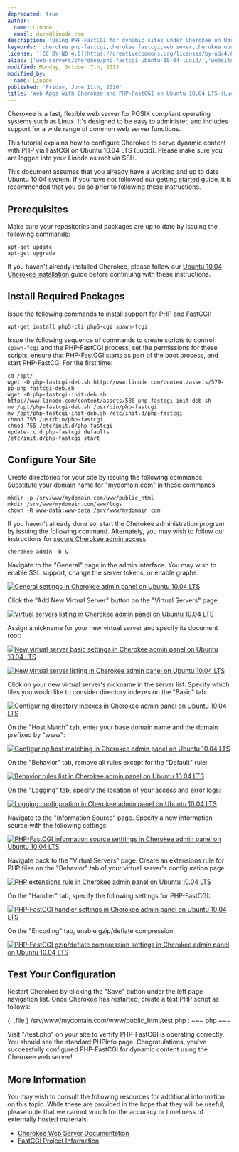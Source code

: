 ```yaml
---
deprecated: true
author:
  name: Linode
  email: docs@linode.com
description: 'Using PHP-FastCGI for dynamic sites under Cherokee on Ubuntu 10.04 LTS (Lucid)'
keywords: 'cherokee php-fastcgi,cherokee fastcgi,web sever,cherokee ubuntu 10.04,cherokee ubuntu lucid,ubuntu lucid'
license: '[CC BY-ND 4.0](https://creativecommons.org/licenses/by-nd/4.0)'
alias: ['web-servers/cherokee/php-fastcgi-ubuntu-10-04-lucid/','websites/cherokee/web-apps-with-cherokee-and-phpfastcgi-on-ubuntu-10-04-lts-lucid/']
modified: Monday, October 7th, 2013
modified_by:
  name: Linode
published: 'Friday, June 11th, 2010'
title: 'Web Apps with Cherokee and PHP-FastCGI on Ubuntu 10.04 LTS (Lucid)'
---
```




Cherokee is a fast, flexible web server for POSIX compliant operating systems such as Linux. It's designed to be easy to administer, and includes support for a wide range of common web server functions.

This tutorial explains how to configure Cherokee to serve dynamic content with PHP via FastCGI on Ubuntu 10.04 LTS (Lucid). Please make sure you are logged into your Linode as root via SSH.

This document assumes that you already have a working and up to date Ubuntu 10.04 system. If you have not followed our [getting started](/content/getting-started/) guide, it is recommended that you do so prior to following these instructions.

Prerequisites
-------------

Make sure your repositories and packages are up to date by issuing the following commands:

    apt-get update
    apt-get upgrade

If you haven't already installed Cherokee, please follow our [Ubuntu 10.04 Cherokee installation](/content/web-servers/cherokee/installing-cherokee-ubuntu-10-04-lucid) guide before continuing with these instructions.

Install Required Packages
-------------------------

Issue the following commands to install support for PHP and FastCGI:

    apt-get install php5-cli php5-cgi spawn-fcgi

Issue the following sequence of commands to create scripts to control `spawn-fcgi` and the PHP-FastCGI process, set the permissions for these scripts, ensure that PHP-FastCGI starts as part of the boot process, and start PHP-FastCGI For the first time:

    cd /opt/
    wget -O php-fastcgi-deb.sh http://www.linode.com/content/assets/579-pp-php-fastcgi-deb.sh
    wget -O php-fastcgi-init-deb.sh http://www.linode.com/content/assets/580-php-fastcgi-init-deb.sh
    mv /opt/php-fastcgi-deb.sh /usr/bin/php-fastcgi
    mv /opt/php-fastcgi-init-deb.sh /etc/init.d/php-fastcgi
    chmod 755 /usr/bin/php-fastcgi
    chmod 755 /etc/init.d/php-fastcgi
    update-rc.d php-fastcgi defaults
    /etc/init.d/php-fastcgi start

Configure Your Site
-------------------

Create directories for your site by issuing the following commands. Substitute your domain name for "mydomain.com" in these commands.

    mkdir -p /srv/www/mydomain.com/www/public_html
    mkdir /srv/www/mydomain.com/www/logs
    chown -R www-data:www-data /srv/www/mydomain.com

If you haven't already done so, start the Cherokee administration program by issuing the following command. Alternately, you may wish to follow our instructions for [secure Cherokee admin access](/content/web-servers/cherokee/websites-with-the-cherokee-web-server-on-ubuntu-10-04-lts-lucid/#secure-admin-panel-access).

    cherokee-admin -b &

Navigate to the "General" page in the admin interface. You may wish to enable SSL support, change the server tokens, or enable graphs.

[![General settings in Cherokee admin panel on Ubuntu 10.04 LTS](/content/assets/239-00-cherokee-ubuntu-10-04-general-settings.png)](/content/assets/239-00-cherokee-ubuntu-10-04-general-settings.png)

Click the "Add New Virtual Server" button on the "Virtual Servers" page.

[![Virtual servers listing in Cherokee admin panel on Ubuntu 10.04 LTS](/content/assets/240-01-cherokee-ubuntu-10-04-virtual-servers.png)](/content/assets/240-01-cherokee-ubuntu-10-04-virtual-servers.png)

Assign a nickname for your new virtual server and specify its document root:

[![New virtual server basic settings in Cherokee admin panel on Ubuntu 10.04 LTS](/content/assets/241-02-cherokee-ubuntu-10-04-new-virtual-server.png)](/content/assets/241-02-cherokee-ubuntu-10-04-new-virtual-server.png)

[![New virtual server listing in Cherokee admin panel on Ubuntu 10.04 LTS](/content/assets/242-03-cherokee-ubuntu-10-04-virtual-servers.png)](/content/assets/242-03-cherokee-ubuntu-10-04-virtual-servers.png)

Click on your new virtual server's nickname in the server list. Specify which files you would like to consider directory indexes on the "Basic" tab.

[![Configuring directory indexes in Cherokee admin panel on Ubuntu 10.04 LTS](/content/assets/243-04-cherokee-ubuntu-10-04-directory-indexes.png)](/content/assets/243-04-cherokee-ubuntu-10-04-directory-indexes.png)

On the "Host Match" tab, enter your base domain name and the domain prefixed by "www":

[![Configuring host matching in Cherokee admin panel on Ubuntu 10.04 LTS](/content/assets/244-05-cherokee-ubuntu-10-04-host-match.png)](/content/assets/244-05-cherokee-ubuntu-10-04-host-match.png)

On the "Behavior" tab, remove all rules except for the "Default" rule:

[![Behavior rules list in Cherokee admin panel on Ubuntu 10.04 LTS](/content/assets/245-06-cherokee-ubuntu-10-04-behavior.png)](/content/assets/245-06-cherokee-ubuntu-10-04-behavior.png)

On the "Logging" tab, specify the location of your access and error logs:

[![Logging configuration in Cherokee admin panel on Ubuntu 10.04 LTS](/content/assets/246-07-cherokee-ubuntu-10-04-logging.png)](/content/assets/246-07-cherokee-ubuntu-10-04-logging.png)

Navigate to the "Information Source" page. Specify a new information source with the following settings:

[![PHP-FastCGI information source setttings in Cherokee admin panel on Ubuntu 10.04 LTS](/content/assets/247-08-cherokee-ubuntu-10-04-information-sources.png)](/content/assets/247-08-cherokee-ubuntu-10-04-information-sources.png)

Navigate back to the "Virtual Servers" page. Create an extensions rule for PHP files on the "Behavior" tab of your virtual server's configuration page.

[![PHP extensions rule in Cherokee admin panel on Ubuntu 10.04 LTS](/content/assets/248-09-cherokee-ubuntu-10-04-virtual-servers-rule.png)](/content/assets/248-09-cherokee-ubuntu-10-04-virtual-servers-rule.png)

On the "Handler" tab, specify the following settings for PHP-FastCGI:

[![PHP-FastCGI handler settings in Cherokee admin panel on Ubuntu 10.04 LTS](/content/assets/249-10-cherokee-ubuntu-10-04-virtual-servers-handler.png)](/content/assets/249-10-cherokee-ubuntu-10-04-virtual-servers-handler.png)

On the "Encoding" tab, enable gzip/deflate compression:

[![PHP-FastCGI gzip/deflate compression settings in Cherokee admin panel on Ubuntu 10.04 LTS](/content/assets/250-11-cherokee-ubuntu-10-04-virtual-servers-encoding.png)](/content/assets/250-11-cherokee-ubuntu-10-04-virtual-servers-encoding.png)

Test Your Configuration
-----------------------

Restart Cherokee by clicking the "Save" button under the left page navigation list. Once Cherokee has restarted, create a test PHP script as follows:

{: .file }
/srv/www/mydomain.com/www/public\_html/test.php
:   ~~~ php
    <?php phpinfo(); ?>
    ~~~

Visit "/test.php" on your site to verfify PHP-FastCGI is operating correctly. You should see the standard PHPInfo page. Congratulations, you've successfully configured PHP-FastCGI for dynamic content using the Cherokee web server!

More Information
----------------

You may wish to consult the following resources for additional information on this topic. While these are provided in the hope that they will be useful, please note that we cannot vouch for the accuracy or timeliness of externally hosted materials.

- [Cherokee Web Server Documentation](http://www.cherokee-project.com/doc/)
- [FastCGI Project Information](http://www.fastcgi.com/drupal/)
